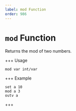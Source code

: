```yaml
---
label: mod Function
order: 986
---
```


# `mod` Function

Returns the mod of two numbers.

+++ Usage
```
mod var int/var
```
+++ Example
```
set a 10
mod a 3
outv a
```
+++

